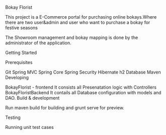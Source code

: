 Bokay Florist

This project is a E-Commerce portal for purchasing online bokays.Where there are two user&admin and user who want to purchase a bokay for festive seasons

The Showroom management and bokay mapping is done by the administrator of the application.

Getting Started

Prerequisites

Git
Spring MVC
Spring Core
Spring Security
Hibernate
h2 Database
Maven
Developing

BokayFlorist - frontend It consists all Presenatation logic with Controllers
BokayFloristBackend It contails all Database configuration with models and DAO.
Build & development

Run maven build for building and grunt serve for preview.

Testing

Running unit test cases
